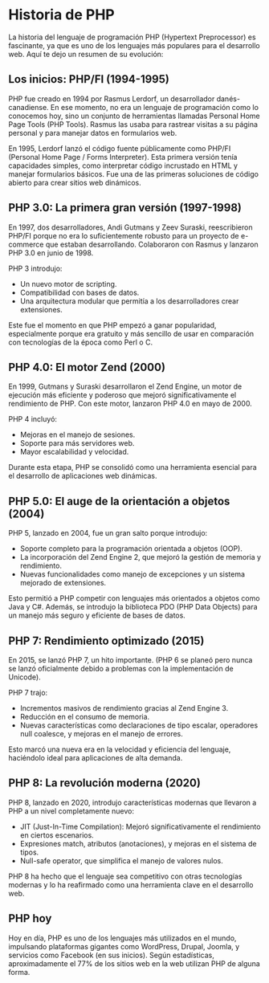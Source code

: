 # Historia de PHP

La historia del lenguaje de programación PHP (Hypertext Preprocessor) es fascinante, ya que es uno de los lenguajes más populares para el desarrollo web. Aquí te dejo un resumen de su evolución:

## Los inicios: PHP/FI (1994-1995)

PHP fue creado en 1994 por Rasmus Lerdorf, un desarrollador danés-canadiense. En ese momento, no era un lenguaje de programación como lo conocemos hoy, sino un conjunto de herramientas llamadas Personal Home Page Tools (PHP Tools). Rasmus las usaba para rastrear visitas a su página personal y para manejar datos en formularios web.

En 1995, Lerdorf lanzó el código fuente públicamente como PHP/FI (Personal Home Page / Forms Interpreter). Esta primera versión tenía capacidades simples, como interpretar código incrustado en HTML y manejar formularios básicos. Fue una de las primeras soluciones de código abierto para crear sitios web dinámicos.

## PHP 3.0: La primera gran versión (1997-1998)

En 1997, dos desarrolladores, Andi Gutmans y Zeev Suraski, reescribieron PHP/FI porque no era lo suficientemente robusto para un proyecto de e-commerce que estaban desarrollando. Colaboraron con Rasmus y lanzaron PHP 3.0 en junio de 1998.

PHP 3 introdujo:

- Un nuevo motor de scripting.
- Compatibilidad con bases de datos.
- Una arquitectura modular que permitía a los desarrolladores crear extensiones.

Este fue el momento en que PHP empezó a ganar popularidad, especialmente porque era gratuito y más sencillo de usar en comparación con tecnologías de la época como Perl o C.

## PHP 4.0: El motor Zend (2000)

En 1999, Gutmans y Suraski desarrollaron el Zend Engine, un motor de ejecución más eficiente y poderoso que mejoró significativamente el rendimiento de PHP. Con este motor, lanzaron PHP 4.0 en mayo de 2000.

PHP 4 incluyó:

- Mejoras en el manejo de sesiones.
- Soporte para más servidores web.
- Mayor escalabilidad y velocidad.

Durante esta etapa, PHP se consolidó como una herramienta esencial para el desarrollo de aplicaciones web dinámicas.

## PHP 5.0: El auge de la orientación a objetos (2004)

PHP 5, lanzado en 2004, fue un gran salto porque introdujo:

- Soporte completo para la programación orientada a objetos (OOP).
- La incorporación del Zend Engine 2, que mejoró la gestión de memoria y rendimiento.
- Nuevas funcionalidades como manejo de excepciones y un sistema mejorado de extensiones.

Esto permitió a PHP competir con lenguajes más orientados a objetos como Java y C#. Además, se introdujo la biblioteca PDO (PHP Data Objects) para un manejo más seguro y eficiente de bases de datos.

## PHP 7: Rendimiento optimizado (2015)

En 2015, se lanzó PHP 7, un hito importante. (PHP 6 se planeó pero nunca se lanzó oficialmente debido a problemas con la implementación de Unicode).

PHP 7 trajo:

- Incrementos masivos de rendimiento gracias al Zend Engine 3.
- Reducción en el consumo de memoria.
- Nuevas características como declaraciones de tipo escalar, operadores null coalesce, y mejoras en el manejo de errores.

Esto marcó una nueva era en la velocidad y eficiencia del lenguaje, haciéndolo ideal para aplicaciones de alta demanda.

## PHP 8: La revolución moderna (2020)

PHP 8, lanzado en 2020, introdujo características modernas que llevaron a PHP a un nivel completamente nuevo:

- JIT (Just-In-Time Compilation): Mejoró significativamente el rendimiento en ciertos escenarios.
- Expresiones match, atributos (anotaciones), y mejoras en el sistema de tipos.
- Null-safe operator, que simplifica el manejo de valores nulos.

PHP 8 ha hecho que el lenguaje sea competitivo con otras tecnologías modernas y lo ha reafirmado como una herramienta clave en el desarrollo web.

## PHP hoy

Hoy en día, PHP es uno de los lenguajes más utilizados en el mundo, impulsando plataformas gigantes como WordPress, Drupal, Joomla, y servicios como Facebook (en sus inicios). Según estadísticas, aproximadamente el 77% de los sitios web en la web utilizan PHP de alguna forma.